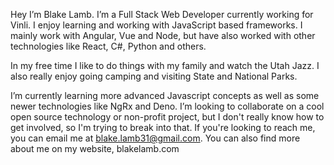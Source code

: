 Hey I’m Blake Lamb. I’m a Full Stack Web Developer currently working for Vinli. I enjoy learning and working with JavaScript based frameworks. I mainly work with Angular, Vue and Node, but have also worked with other technologies like React, C#, Python and others. 

In my free time I like to do things with my family and watch the Utah Jazz. I also really enjoy going camping and visiting State and National Parks. 

I’m currently learning more advanced Javascript concepts as well as some newer technologies like NgRx and Deno. I’m looking to collaborate on a cool open source technology or non-profit project, but I don't really know how to get involved, so I'm trying to break into that. If you're looking to reach me, you can email me at blake.lamb31@gmail.com. You can also find more about me on my website, blakelamb.com

<!---
blamb31/blamb31 is a ✨ special ✨ repository because its `README.md` (this file) appears on your GitHub profile.
You can click the Preview link to take a look at your changes.
--->
